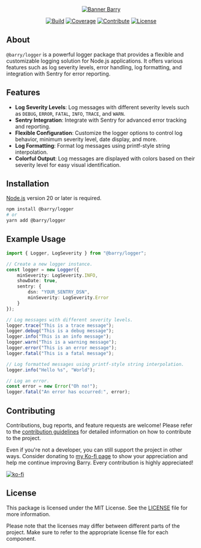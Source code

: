 <!-- Header -->
<div align="center">

[![Banner Barry][banner]][link-repo]

[![Build][badge-build]][link-build]
[![Coverage][badge-coverage]][link-coverage]
[![Contribute][badge-contribute]][link-contributing]
[![License][badge-license]][link-license]

</div>

<!-- Main Content -->
## About
`@barry/logger` is a powerful logger package that provides a flexible and customizable logging solution for Node.js applications. It offers various features such as log severity levels, error handling, log formatting, and integration with Sentry for error reporting.

## Features
- **Log Severity Levels**: Log messages with different severity levels such as `DEBUG`, `ERROR`, `FATAL`, `INFO`, `TRACE`, and `WARN`.
- **Sentry Integration**: Integrate with Sentry for advanced error tracking and reporting.
- **Flexible Configuration**: Customize the logger options to control log behavior, minimum severity level, date display, and more.
- **Log Formatting**: Format log messages using printf-style string interpolation.
- **Colorful Output**: Log messages are displayed with colors based on their severity level for easy visual identification.

## Installation
[Node.js](https://nodejs.org/en/download) version 20 or later is required.
```sh
npm install @barry/logger
# or
yarn add @barry/logger
```

## Example Usage
```ts
import { Logger, LogSeverity } from "@barry/logger";

// Create a new logger instance.
const logger = new Logger({
    minSeverity: LogSeverity.INFO,
    showDate: true,
    sentry: {
        dsn: "YOUR_SENTRY_DSN",
        minSeverity: LogSeverity.Error
    }
});

// Log messages with different severity levels.
logger.trace("This is a trace message");
logger.debug("This is a debug message");
logger.info("This is an info message");
logger.warn("This is a warning message");
logger.error("This is an error message");
logger.fatal("This is a fatal message");

// Log formatted messages using printf-style string interpolation.
logger.info("Hello %s", "World");

// Log an error.
const error = new Error("Oh no!");
logger.fatal("An error has occurred:", error);
```

## Contributing
Contributions, bug reports, and feature requests are welcome! Please refer to the [contribution guidelines][link-contributing] for detailed information on how to contribute to the project.

Even if you're not a developer, you can still support the project in other ways. Consider donating to [my Ko-fi page][link-kofi] to show your appreciation and help me continue improving Barry. Every contribution is highly appreciated!

[![ko-fi][badge-kofi]][link-kofi]

## License
This package is licensed under the MIT License. See the [LICENSE][link-license] file for more information.

Please note that the licenses may differ between different parts of the project. Make sure to refer to the appropriate license file for each component.

<!-- Image References -->
[badge-build]:https://img.shields.io/github/actions/workflow/status/HeadTriXz/Barry/test.yml?branch=main&style=for-the-badge
[badge-coverage]:https://img.shields.io/codecov/c/github/HeadTriXz/Barry?style=for-the-badge
[badge-contribute]:https://img.shields.io/badge/contributions-welcome-orange.svg?style=for-the-badge
[badge-kofi]:https://ko-fi.com/img/githubbutton_sm.svg
[badge-license]:https://img.shields.io/badge/license-MIT-blue.svg?style=for-the-badge
[banner]:https://github.com/HeadTriXz/Barry/assets/32986761/72d2c27d-925c-465f-a6a3-fe836e86fad6

<!-- Badge References -->
[link-build]:https://github.com/HeadTriXz/Barry/actions
[link-coverage]:https://codecov.io/gh/HeadTriXz/Barry

<!-- Links -->
[link-contributing]:https://github.com/HeadTriXz/Barry/blob/main/.github/CONTRIBUTING.md
[link-kofi]:https://ko-fi.com/headtrixz
[link-license]:https://github.com/HeadTriXz/Barry/blob/main/LICENSE
[link-repo]: https://github.com/HeadTriXz/Barry
